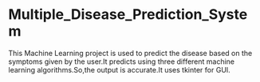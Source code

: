 # Multiple_Disease_Prediction_System
This Machine Learning project is used to predict the disease based on the symptoms given by the user.It predicts using three different machine learning algorithms.So,the output is accurate.It uses tkinter for GUI.
